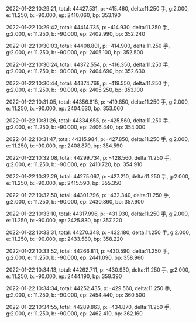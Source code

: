 2022-01-22 10:29:21, total: 44427.531, p: -415.460, delta:11.250 手, g:2.000, e: 11.250, b: -90.000, ep: 2410.060, bp: 353.190

2022-01-22 10:29:42, total: 44414.735, p: -414.930, delta:11.250 手, g:2.000, e: 11.250, b: -90.000, ep: 2402.990, bp: 352.240

2022-01-22 10:30:03, total: 44408.801, p: -414.900, delta:11.250 手, g:2.000, e: 11.250, b: -90.000, ep: 2405.100, bp: 352.500

2022-01-22 10:30:24, total: 44372.554, p: -416.350, delta:11.250 手, g:2.000, e: 11.250, b: -90.000, ep: 2404.690, bp: 352.630

2022-01-22 10:30:44, total: 44374.768, p: -419.550, delta:11.250 手, g:2.000, e: 11.250, b: -90.000, ep: 2405.250, bp: 353.100

2022-01-22 10:31:05, total: 44356.818, p: -419.850, delta:11.250 手, g:2.000, e: 11.250, b: -90.000, ep: 2404.630, bp: 353.060

2022-01-22 10:31:26, total: 44334.655, p: -425.560, delta:11.250 手, g:2.000, e: 11.250, b: -90.000, ep: 2406.440, bp: 354.000

2022-01-22 10:31:47, total: 44315.984, p: -427.850, delta:11.250 手, g:2.000, e: 11.250, b: -90.000, ep: 2408.870, bp: 354.590

2022-01-22 10:32:08, total: 44299.734, p: -428.560, delta:11.250 手, g:2.000, e: 11.250, b: -90.000, ep: 2410.720, bp: 354.910

2022-01-22 10:32:29, total: 44275.067, p: -427.210, delta:11.250 手, g:2.000, e: 11.250, b: -90.000, ep: 2415.590, bp: 355.350

2022-01-22 10:32:50, total: 44301.796, p: -432.340, delta:11.250 手, g:2.000, e: 11.250, b: -90.000, ep: 2430.860, bp: 357.900

2022-01-22 10:33:10, total: 44317.996, p: -431.930, delta:11.250 手, g:2.000, e: 11.250, b: -90.000, ep: 2425.830, bp: 357.220

2022-01-22 10:33:31, total: 44270.348, p: -432.180, delta:11.250 手, g:2.000, e: 11.250, b: -90.000, ep: 2433.580, bp: 358.220

2022-01-22 10:33:52, total: 44266.811, p: -430.590, delta:11.250 手, g:2.000, e: 11.250, b: -90.000, ep: 2441.090, bp: 358.960

2022-01-22 10:34:13, total: 44262.711, p: -430.930, delta:11.250 手, g:2.000, e: 11.250, b: -90.000, ep: 2444.190, bp: 359.390

2022-01-22 10:34:34, total: 44252.435, p: -429.560, delta:11.250 手, g:2.000, e: 11.250, b: -90.000, ep: 2454.440, bp: 360.500

2022-01-22 10:34:55, total: 44289.863, p: -434.870, delta:11.250 手, g:2.000, e: 11.250, b: -90.000, ep: 2462.410, bp: 362.160
